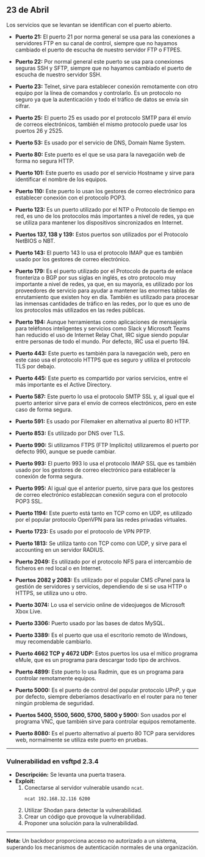 ## 23 de Abril

Los servicios que se levantan se identifican con el puerto abierto.

- **Puerto 21:** El puerto 21 por norma general se usa para las conexiones a servidores FTP en su canal de control, siempre que no hayamos cambiado el puerto de escucha de nuestro servidor FTP o FTPES.

- **Puerto 22:** Por normal general este puerto se usa para conexiones seguras SSH y SFTP, siempre que no hayamos cambiado el puerto de escucha de nuestro servidor SSH.

- **Puerto 23:** Telnet, sirve para establecer conexión remotamente con otro equipo por la línea de comandos y controlarlo. Es un protocolo no seguro ya que la autenticación y todo el tráfico de datos se envía sin cifrar.

- **Puerto 25:** El puerto 25 es usado por el protocolo SMTP para él envío de correos electrónicos, también el mismo protocolo puede usar los puertos 26 y 2525.

- **Puerto 53:** Es usado por el servicio de DNS, Domain Name System.

- **Puerto 80:** Este puerto es el que se usa para la navegación web de forma no segura HTTP.

- **Puerto 101:** Este puerto es usado por el servicio Hostname y sirve para identificar el nombre de los equipos.

- **Puerto 110:** Este puerto lo usan los gestores de correo electrónico para establecer conexión con el protocolo POP3.

- **Puerto 123:** Es un puerto utilizado por el NTP o Protocolo de tiempo en red, es uno de los protocolos más importantes a nivel de redes, ya que se utiliza para mantener los dispositivos sincronizados en Internet.

- **Puertos 137, 138 y 139:** Estos puertos son utilizados por el Protocolo NetBIOS o NBT.

- **Puerto 143:** El puerto 143 lo usa el protocolo IMAP que es también usado por los gestores de correo electrónico.

- **Puerto 179:** Es el puerto utilizado por el Protocolo de puerta de enlace fronteriza o BGP por sus siglas en inglés, es otro protocolo muy importante a nivel de redes, ya que, en su mayoría, es utilizado por los proveedores de servicio para ayudar a mantener las enormes tablas de enrutamiento que existen hoy en día. También es utilizado para procesar las inmensas cantidades de tráfico en las redes, por lo que es uno de los protocolos más utilizados en las redes públicas.

- **Puerto 194:** Aunque herramientas como aplicaciones de mensajería para teléfonos inteligentes y servicios como Slack y Microsoft Teams han reducido el uso de Internet Relay Chat, IRC sigue siendo popular entre personas de todo el mundo. Por defecto, IRC usa el puerto 194.

- **Puerto 443:** Este puerto es también para la navegación web, pero en este caso usa el protocolo HTTPS que es seguro y utiliza el protocolo TLS por debajo.

- **Puerto 445:** Este puerto es compartido por varios servicios, entre el más importante es el Active Directory.

- **Puerto 587:** Este puerto lo usa el protocolo SMTP SSL y, al igual que el puerto anterior sirve para el envío de correos electrónicos, pero en este caso de forma segura.

- **Puerto 591:** Es usado por Filemaker en alternativa al puerto 80 HTTP.

- **Puerto 853:** Es utilizado por DNS over TLS.

- **Puerto 990:** Si utilizamos FTPS (FTP Implícito) utilizaremos el puerto por defecto 990, aunque se puede cambiar.

- **Puerto 993:** El puerto 993 lo usa el protocolo IMAP SSL que es también usado por los gestores de correo electrónico para establecer la conexión de forma segura.

- **Puerto 995:** Al igual que el anterior puerto, sirve para que los gestores de correo electrónico establezcan conexión segura con el protocolo POP3 SSL.

- **Puerto 1194:** Este puerto está tanto en TCP como en UDP, es utilizado por el popular protocolo OpenVPN para las redes privadas virtuales.

- **Puerto 1723:** Es usado por el protocolo de VPN PPTP.

- **Puerto 1813:** Se utiliza tanto con TCP como con UDP, y sirve para el accounting en un servidor RADIUS.

- **Puerto 2049:** Es utilizado por el protocolo NFS para el intercambio de ficheros en red local o en Internet.

- **Puertos 2082 y 2083:** Es utilizado por el popular CMS cPanel para la gestión de servidores y servicios, dependiendo de si se usa HTTP o HTTPS, se utiliza uno u otro.

- **Puerto 3074:** Lo usa el servicio online de videojuegos de Microsoft Xbox Live.

- **Puerto 3306:** Puerto usado por las bases de datos MySQL.

- **Puerto 3389:** Es el puerto que usa el escritorio remoto de Windows, muy recomendable cambiarlo.

- **Puerto 4662 TCP y 4672 UDP:** Estos puertos los usa el mítico programa eMule, que es un programa para descargar todo tipo de archivos.

- **Puerto 4899:** Este puerto lo usa Radmin, que es un programa para controlar remotamente equipos.

- **Puerto 5000:** Es el puerto de control del popular protocolo UPnP, y que por defecto, siempre deberíamos desactivarlo en el router para no tener ningún problema de seguridad.

- **Puertos 5400, 5500, 5600, 5700, 5800 y 5900:** Son usados por el programa VNC, que también sirve para controlar equipos remotamente.

- **Puerto 8080:** Es el puerto alternativo al puerto 80 TCP para servidores web, normalmente se utiliza este puerto en pruebas.

---

### Vulnerabilidad en vsftpd 2.3.4

- **Descripción:** Se levanta una puerta trasera.
- **Exploit:**
  1. Conectarse al servidor vulnerable usando `ncat`.
     ```
     ncat 192.168.32.116 6200
     ```
  2. Utilizar Shodan para detectar la vulnerabilidad.
  3. Crear un código que provoque la vulnerabilidad.
  4. Proponer una solución para la vulnerabilidad.

---

**Nota:** Un backdoor proporciona acceso no autorizado a un sistema, superando los mecanismos de autenticación normales de una organización.
